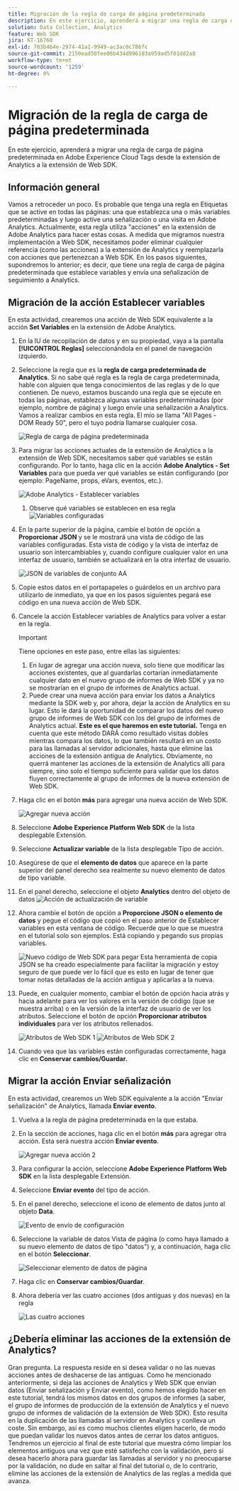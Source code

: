 ```yaml
---
title: Migración de la regla de carga de página predeterminada
description: En este ejercicio, aprenderá a migrar una regla de carga de página predeterminada en Adobe Experience Cloud Tags desde la extensión de Analytics a la extensión de Web SDK.
solution: Data Collection, Analytics
feature: Web SDK
jira: KT-16760
exl-id: 783b464e-2974-41a1-9949-ac3ac0c786fc
source-git-commit: 2150ead50fee06b434d996183a959ad5f01dd2a8
workflow-type: tm+mt
source-wordcount: '1259'
ht-degree: 0%

---
```


# Migración de la regla de carga de página predeterminada

En este ejercicio, aprenderá a migrar una regla de carga de página predeterminada en Adobe Experience Cloud Tags desde la extensión de Analytics a la extensión de Web SDK.

## Información general

Vamos a retroceder un poco. Es probable que tenga una regla en Etiquetas que se active en todas las páginas: una que establezca una o más variables predeterminadas y luego active una señalización o una visita en Adobe Analytics. Actualmente, esta regla utiliza &quot;acciones&quot; en la extensión de Adobe Analytics para hacer estas cosas. A medida que migramos nuestra implementación a Web SDK, necesitamos poder eliminar cualquier referencia (como las acciones) a la extensión de Analytics y reemplazarla con acciones que pertenezcan a Web SDK. En los pasos siguientes, supondremos lo anterior; es decir, que tiene una regla de carga de página predeterminada que establece variables y envía una señalización de seguimiento a Analytics.

## Migración de la acción Establecer variables

En esta actividad, crearemos una acción de Web SDK equivalente a la acción **Set Variables** en la extensión de Adobe Analytics.

1. En la IU de recopilación de datos y en su propiedad, vaya a la pantalla **[!UICONTROL Reglas]** seleccionándola en el panel de navegación izquierdo.
1. Seleccione la regla que es la **regla de carga predeterminada de Analytics**. Si no sabe qué regla es la regla de carga predeterminada, hable con alguien que tenga conocimientos de las reglas y de lo que contienen. De nuevo, estamos buscando una regla que se ejecute en todas las páginas, establezca algunas variables predeterminadas (por ejemplo, nombre de página) y luego envíe una señalización a Analytics. Vamos a realizar cambios en esta regla. El mío se llama &quot;All Pages - DOM Ready 50&quot;, pero el tuyo podría llamarse cualquier cosa.

   ![Regla de carga de página predeterminada](assets/default-page-load-rule.jpg)

1. Para migrar las acciones actuales de la extensión de Analytics a la extensión de Web SDK, necesitamos saber qué variables se están configurando. Por lo tanto, haga clic en la acción **Adobe Analytics - Set Variables** para que pueda ver qué variables se están configurando (por ejemplo: PageName, props, eVars, eventos, etc.).

   ![Adobe Analytics - Establecer variables](assets/aa-set-variables.jpg)
   1. Observe qué variables se establecen en esa regla
      ![Variables configuradas](assets/aa-vars-set.jpg)

1. En la parte superior de la página, cambie el botón de opción a **Proporcionar JSON** y se le mostrará una vista de código de las variables configuradas. Esta vista de código y la vista de interfaz de usuario son intercambiables y, cuando configure cualquier valor en una interfaz de usuario, también se actualizará en la otra interfaz de usuario.

   ![JSON de variables de conjunto AA](assets/aa-setvars-json.jpg)

1. Copie estos datos en el portapapeles o guárdelos en un archivo para utilizarlo de inmediato, ya que en los pasos siguientes pegará ese código en una nueva acción de Web SDK.
1. Cancele la acción Establecer variables de Analytics para volver a estar en la regla.

   >[!IMPORTANT]
   >
   >Tiene opciones en este paso, entre ellas las siguientes:
   >1. En lugar de agregar una acción nueva, solo tiene que modificar las acciones existentes, que al guardarlas cortarían inmediatamente cualquier dato en el nuevo grupo de informes de Web SDK y ya no se mostrarían en el grupo de informes de Analytics actual.
   >1. Puede crear una nueva acción para enviar los datos a Analytics mediante la SDK web y, por ahora, dejar la acción de Analytics en su lugar. Esto le dará la oportunidad de comparar los datos del nuevo grupo de informes de Web SDK con los del grupo de informes de Analytics actual. **Este es el que haremos en este tutorial.** Tenga en cuenta que este método DARÁ como resultado visitas dobles mientras compara los datos, lo que también resultará en un costo para las llamadas al servidor adicionales, hasta que elimine las acciones de la extensión antigua de Analytics. Obviamente, no querrá mantener las acciones de la extensión de Analytics allí para siempre, sino solo el tiempo suficiente para validar que los datos fluyen correctamente al grupo de informes de la nueva extensión de Web SDK.

1. Haga clic en el botón **más** para agregar una nueva acción de Web SDK.

   ![Agregar nueva acción](assets/add-new-action.jpg)

1. Seleccione **Adobe Experience Platform Web SDK** de la lista desplegable Extensión.
1. Seleccione **Actualizar variable** de la lista desplegable Tipo de acción.
1. Asegúrese de que el **elemento de datos** que aparece en la parte superior del panel derecho sea realmente su nuevo elemento de datos de tipo variable.
1. En el panel derecho, seleccione el objeto **Analytics** dentro del objeto de datos
   ![Acción de actualización de variable](assets/define-update-variable-action.jpg)
1. Ahora cambie el botón de opción a **Proporcione JSON o elemento de datos** y pegue el código que copió en el paso anterior de Establecer variables en esta ventana de código. Recuerde que lo que se muestra en el tutorial solo son ejemplos. Está copiando y pegando sus propias variables.

   ![Nuevo código de Web SDK para pegar](assets/new-websdk-code-paste.jpg)
Esta herramienta de copia JSON se ha creado especialmente para facilitar la migración y estoy seguro de que puede ver lo fácil que es esto en lugar de tener que tomar notas detalladas de la acción antigua y aplicarlas a la nueva.

1. Puede, en cualquier momento, cambiar el botón de opción hacia atrás y hacia adelante para ver los valores en la versión de código (que se muestra arriba) o en la versión de la interfaz de usuario de ver los atributos. Seleccione el botón de opción **Proporcionar atributos individuales** para ver los atributos rellenados.

   ![Atributos de Web SDK 1](assets/websdk-attributes-1.jpg)
   ![Atributos de Web SDK 2](assets/websdk-attributes-2.jpg)

1. Cuando vea que las variables están configuradas correctamente, haga clic en **Conservar cambios/Guardar.**

## Migrar la acción Enviar señalización

En esta actividad, crearemos un Web SDK equivalente a la acción &quot;Enviar señalización&quot; de Analytics, llamada **Enviar evento**.

1. Vuelva a la regla de página predeterminada en la que estaba.
1. En la sección de acciones, haga clic en el botón **más** para agregar otra acción. Esta será nuestra acción **Enviar evento**.

   ![Agregar nueva acción 2](assets/add-new-action-2.jpg)

1. Para configurar la acción, seleccione **Adobe Experience Platform Web SDK** en la lista desplegable Extensión.
1. Seleccione **Enviar evento** del tipo de acción.
1. En el panel derecho, seleccione el icono de elemento de datos junto al objeto **Data**.

   ![Evento de envío de configuración](assets/send-event-config.jpg)

1. Seleccione la variable de datos Vista de página (o como haya llamado a su nuevo elemento de datos de tipo &quot;datos&quot;) y, a continuación, haga clic en el botón **Seleccionar**.

   ![Seleccionar elemento de datos de página](assets/select-data-element-variable.jpg)

1. Haga clic en **Conservar cambios/Guardar**.
1. Ahora debería ver las cuatro acciones (dos antiguas y dos nuevas) en la regla

   ![Las cuatro acciones](assets/all-four-actions.jpg)

## ¿Debería eliminar las acciones de la extensión de Analytics?

Gran pregunta. La respuesta reside en si desea validar o no las nuevas acciones antes de deshacerse de las antiguas. Como he mencionado anteriormente, si deja las acciones de Analytics y Web SDK que envían datos (Enviar señalización y Enviar evento), como hemos elegido hacer en este tutorial, tendrá los mismos datos en dos grupos de informes (a saber, el grupo de informes de producción de la extensión de Analytics y el nuevo grupo de informes de validación de la extensión de Web SDK). Esto resulta en la duplicación de las llamadas al servidor en Analytics y conlleva un coste. Sin embargo, así es como muchos clientes eligen hacerlo, de modo que puedan validar los nuevos datos antes de cerrar los datos antiguos. Tendremos un ejercicio al final de este tutorial que muestra cómo limpiar los elementos antiguos una vez que esté satisfecho con la validación, pero si desea hacerlo ahora para guardar las llamadas al servidor y no preocuparse por la validación, no dude en saltar al final del tutorial o, de lo contrario, elimine las acciones de la extensión de Analytics de las reglas a medida que avanza.
